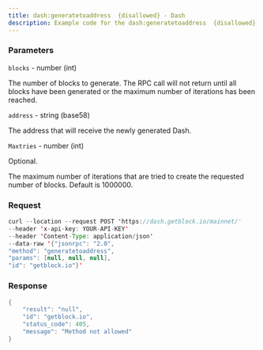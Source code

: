 ```yaml
---
title: dash:generatetoaddress  {disallowed} - Dash
description: Example code for the dash:generatetoaddress  {disallowed} json-rpc method. Сomplete guide on how to use dash:generatetoaddress  {disallowed} json-rpc in GetBlock.io Web3 documentation.
---
```


### Parameters


`blocks` - number (int)

The number of blocks to generate. The RPC call will not return until all
blocks have been generated or the maximum number of iterations has been
reached.

`address` - string (base58)

The address that will receive the newly generated Dash.

`Maxtries` - number (int)

Optional.

The maximum number of iterations that are tried to create the requested
number of blocks. Default is 1000000.

### Request

``` java
curl --location --request POST 'https://dash.getblock.io/mainnet/' 
--header 'x-api-key: YOUR-API-KEY' 
--header 'Content-Type: application/json' 
--data-raw '{"jsonrpc": "2.0",
"method": "generatetoaddress",
"params": [null, null, null],
"id": "getblock.io"}'
```

###  Response

``` java
{
    "result": "null",
    "id": "getblock.io",
    "status_code": 405,
    "message": "Method not allowed"
}
```

